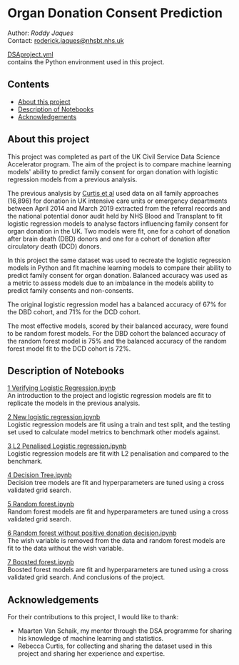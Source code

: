 # Organ Donation Consent Prediction
Author: *Roddy Jaques* <br/>
Contact: roderick.jaques@nhsbt.nhs.uk

[DSAproject.yml](DSAproject.yml)<br/> contains the Python environment used in this project.

## Contents
- [About this project](#about)
- [Description of Notebooks](#bookdesc)
- [Acknowledgements](#author)

<a name="about"/>

## About this project
This project was completed as part of the UK Civil Service Data Science Accelerator program. The aim of the project is to compare machine learning models' ability to predict family consent for organ donation with logistic regression models from a previous analysis.

The previous analysis by [Curtis et al](https://doi.org/10.1111/anae.15485) used data on all family approaches (16,896) for donation in UK intensive care units or emergency departments between April 2014 and March 2019 extracted from the referral records and the national potential donor audit held by NHS Blood and Transplant to fit logistic regression models to analyse factors influencing family consent for organ donation in the UK. Two models were fit, one for a cohort of donation after brain death (DBD) donors and one for a cohort of donation after circulatory death (DCD) donors.

In this project the same dataset was used to recreate the logistic regression models in Python and fit machine learning models to compare their ability to predict family consent for organ donation. Balanced accuracy was used as a metric to assess models due to an imbalance in the models ability to predict family consents and non-consents.

The original logistic regression model has a balanced accuracy of 67% for the DBD cohort, and 71% for the DCD cohort. 

The most effective models, scored by their balanced accuracy, were found to be random forest models. For the DBD cohort the balanced accuracy of the random forest model is 75% and the balanced accuracy of the random forest model fit to the DCD cohort is 72%. 

<a name="bookdesc"/>

## Description of Notebooks

[1 Verifying Logistic Regression.ipynb](1%20Verifying%20Logistic%20Regression.ipynb)<br/>
An introduction to the project and logistic regression models are fit to replicate the models in the previous analysis. 

[2 New logistic regression.ipynb](2%20New%20logistic%20regression.ipynb)<br/>
Logistic regression models are fit using a train and test split, and the testing set used to calculate model metrics to benchmark other models against.

[3 L2 Penalised Logistic regression.ipynb](3%20L2%20enalised%20Logistic%20regression.ipynb)<br/>
Logistic regression models are fit with L2 penalisation and compared to the benchmark.

[4 Decision Tree.ipynb](4%20Decision%20Tree.ipynb)<br/>
Decision tree models are fit and hyperparameters are tuned using a cross validated grid search. 

[5 Random forest.ipynb](5%20Random%20forest.ipynb)<br/>
Random forest models are fit and hyperparameters are tuned using a cross validated grid search. 

[6 Random forest without positive donation decision.ipynb](6%20Random%20forest%20without%20positive%20donation%20decision.ipynb)<br/>
The wish variable is removed from the data and random forest models are fit to the data without the wish variable. 

[7 Boosted forest.ipynb](7%20Boosted%20forest.ipynb)<br/>
Boosted forest models are fit and hyperparameters are tuned using a cross validated grid search. And conclusions of the project.

<a name="author"/>

## Acknowledgements
For their contributions to this project, I would like to thank:
- Maarten Van Schaik, my mentor through the DSA programme for sharing his knowledge of machine learning and statistics.
- Rebecca Curtis, for collecting and sharing the dataset used in this project and sharing her experience and expertise. 


